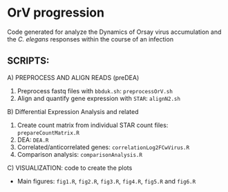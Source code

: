 # OrV progression

Code generated for analyze the Dynamics of Orsay virus accumulation and the _C. elegans_ responses within the course of an infection

SCRIPTS:
---

A) PREPROCESS AND ALIGN READS (preDEA)

1) Preprocess fastq files with `bbduk.sh`: `preprocessOrV.sh`
2) Align and quantify gene expression with `STAR`: `alignN2.sh`

B) Differential Expression Analysis and related
1) Create count matrix from individual STAR count files: `prepareCountMatrix.R`
2) DEA: `DEA.R`
3) Correlated/anticorrelated genes: `correlationLog2FCwVirus.R`
4) Comparison analysis: `comparisonAnalysis.R`

C) VISUALIZATION: code to create the plots
- Main figures: `fig1.R`, `fig2.R`, `fig3.R`, `fig4.R`, `fig5.R` and `fig6.R`
